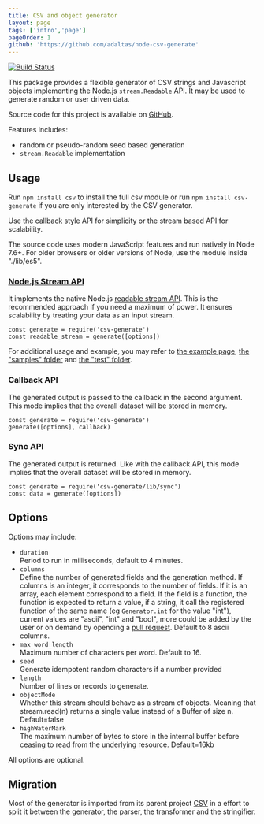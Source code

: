 ```yaml
---
title: CSV and object generator
layout: page
tags: ['intro','page']
pageOrder: 1
github: 'https://github.com/adaltas/node-csv-generate'
---
```


[![Build Status](https://secure.travis-ci.org/adaltas/node-csv-generate.png)][travis-csv-generate]

This package provides a flexible generator of CSV strings and Javascript objects
implementing the Node.js `stream.Readable` API. It may be used to generate 
random or user driven data.

Source code for this project is available on [GitHub][generate].

Features includes:

*   random or pseudo-random seed based generation
*   `stream.Readable` implementation

## Usage

Run `npm install csv` to install the full csv module or run
`npm install csv-generate` if you are only interested by the CSV generator.

Use the callback style API for simplicity or the stream based API for
scalability.

The source code uses modern JavaScript features and run natively in Node 7.6+.
For older browsers or older versions of Node, use the module inside "./lib/es5".

### [Node.js Stream API][stream]

It implements the native Node.js [readable stream API][stream]. This is the 
recommended approach if you need a maximum of power. It ensures scalability 
by treating your data as an input stream.

```
const generate = require('csv-generate')
const readable_stream = generate([options])
```   

For additional usage and example, you may refer to
[the example page](/generate/examples/),
[the "samples" folder][generate-samples] and [the "test" folder][generate-test].

### Callback API

The generated output is passed to the callback in the second argument. This mode
implies that the overall dataset will be stored in memory.

```
const generate = require('csv-generate')
generate([options], callback)
```

### Sync API

The generated output is returned. Like with the callback API, this mode
implies that the overall dataset will be stored in memory.

```
const generate = require('csv-generate/lib/sync')
const data = generate([options])
```

## Options

Options may include:   

*   `duration`   
    Period to run in milliseconds, default to 4 minutes.
*   `columns`   
    Define the number of generated fields and the generation 
    method. If columns is an integer, it corresponds to the 
    number of fields. If it is an array, each element correspond 
    to a field. If the field is a function, the function is expected to return
    a value, if a string, it call the registered function of the same name (eg 
    `Generator.int` for the value "int"), current values are "ascii", "int" 
    and "bool", more could be added by the user or on demand by opending a 
    [pull request](https://github.com/adaltas/node-csv-generate/issues/new). 
    Default to 8 ascii columns.
*   `max_word_length`   
    Maximum number of characters per word. Default to 16.
*   `seed`   
    Generate idempotent random characters if a number provided
*   `length`   
    Number of lines or records to generate.   
*   `objectMode`   
    Whether this stream should behave as a stream of objects. Meaning 
    that stream.read(n) returns a single value instead of a Buffer of 
    size n. Default=false   
*   `highWaterMark`   
    The maximum number of bytes to store in the internal buffer 
    before ceasing to read from the underlying resource. Default=16kb

All options are optional.

## Migration

Most of the generator is imported from its parent project [CSV][csv] in a effort
to split it between the generator, the parser, the transformer and the stringifier.

[csv]: https://github.com/adaltas/node-csv
[stream]: http://nodejs.org/api/stream.html#stream_class_stream_transform
[travis-csv-generate]: http://travis-ci.org/adaltas/node-csv-generate
[generate]: https://github.com/adaltas/node-csv-generate
[generate-samples]: https://github.com/adaltas/node-csv-generate/tree/master/samples
[generate-test]: https://github.com/adaltas/node-csv-generate/tree/master/test
